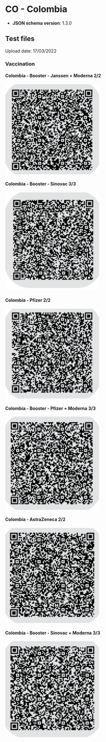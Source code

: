# CO - Colombia

- **JSON schema version**: 1.3.0

## Test files

Upload date: 17/03/2022

### Vaccination

#### Colombia - Booster - Janssen + Moderna 2/2

<img src="VAC_CO_JANSSEN_BOOSTER.png" width="300">

#### Colombia - Booster - Sinovac 3/3

<img src="VAC_CO_SINOVAC_BOOSTER.png" width="300">

#### Colombia - Pfizer 2/2

<img src="VAC_CO_PFIZER.png" width="300">

#### Colombia - Booster - Pfizer + Moderna 3/3

<img src="VAC_CO_PFIZER_MODERNA.png" width="300">

#### Colombia - AstraZeneca 2/2

<img src="VAC_CO_ASTRAZENECA.png" width="300">

#### Colombia - Booster - Sinovac + Moderna 3/3

<img src="VAC_CO_SINOVAC_MODERNA.png" width="300">